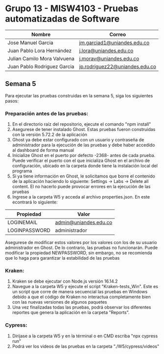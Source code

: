 # Grupo 13 - MISW4103 - Pruebas automatizadas de Software


| Nombre                      | Correo                         |
|-----------------------------|--------------------------------|
| Jose Manuel Garcia          | jm.garciad1@uniandes.edu.co    |
| Juan Pablo Lora Hernández   | j.lora@uniandes.edu.co         |
| Julian Camilo Mora Valvuena | j.morav@uniandes.edu.co        |
| Juan Pablo Rodriguez Garcia | jp.rodriguez22@uniandes.edu.co |

## Semana 5
Para ejecutar las pruebas construidas en la semana 5, siga los siguientes pasos:

### Preparación antes de las pruebas:
1. En el directorio raíz del repositorio, ejecute el comando "npm install"
2. Asegurese de tener instalado Ghost. Estas pruebas fueron construidas con la versión 5.72.2 de la aplicación
3. Ghost ya debe estar configurado con un usuario y contraseña de administrador para la ejecución de las pruebas y debe haber accedido al dashboard de forma manual
4. Inicialize Ghost en el puerto por defecto -2368- antes de cada prueba. Puede verificar el puerto con el que inicializa Ghost en el archivo de configuración, ubicado en la carpeta donde tiene la instalación local del programa
5. Si ya tiene información en Ghost, le solicitamos que borre el contenido de la aplicación haciendo lo siguiente: Settings -> Labs -> Delete all content. El no hacerlo puede provocar errores en la ejecución de las pruebas
6. Ingrese a la carpeta W5 y acceda al archivo properties.json. En este econtrará lo siguiente: 

| Propiedad                      | Valor                         |
|-----------------------------|--------------------------------|
| LOGINEMAIL         | admin@uniandes.edu.co    |
| LOGINPASSWORD   | administrador        |

Asegurese de modificar estos valores por los valores con los de su usuario administrador en Ghost. De lo contrario, las pruebas no funcionarán. Puede modificar la propiedad NEWPASSWORD, sin embargo, no se recomienda que lo haga para garantizar la estabilidad de las pruebas

### Kraken:
1. Kraken se debe ejecutar con Node.js versión 16.14.2
2. Navegue a la carpeta W5 y ejecute el script "Kraken-tests_Win". Este es un script que corre de manera secuencial las pruebas en Windows debido a que el código de Kraken no interactua completamente bien con las nuevas versiones de algunos paquetes
3. Una vez finalizadas todas las pruebas, podrá observar los diferentes reportes que genera la aplicación en la carpeta "Reports".

### Cypress:
1. Dirijase a la carpeta W5 y en la términal o en CMD escriba "npx cypress run"
2. Podrá ver los videos de las pruebas en la carpeta "./W5/cypress/videos"
